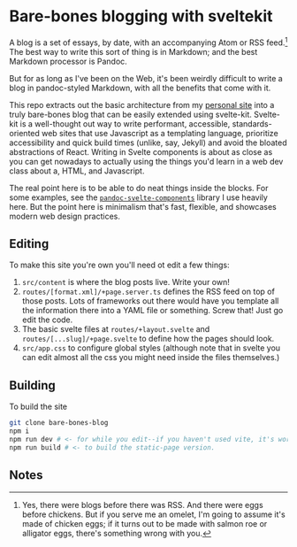 # Bare-bones blogging with sveltekit

A blog is a set of essays, by date, with an accompanying Atom or RSS feed.[^1]
The best way to write this sort of thing is in Markdown; and the best Markdown
processor is Pandoc.

But for as long as I've been on the Web, it's been weirdly difficult to write a blog in
pandoc-styled Markdown, with all the benefits that come with it.

This repo extracts out the basic architecture from my [personal site](https://benschmidt.org)
into a truly bare-bones blog that can be easily extended using svelte-kit. Svelte-kit is a well-thought
out way to write performant, accessible, standards-oriented web sites that use Javascript as
a templating language, prioritize accessibility and quick build times (unlike, say, Jekyll)
and avoid the bloated abstractions of React. Writing in Svelte components is about as close as you can
get nowadays to actually using the things you'd learn in a web dev class about a, HTML, and Javascript.

The real point here is to be able to do neat things inside the blocks. For some examples, see
the [`pandoc-svelte-components`](https://github.com/bmschmidt/pandoc-svelte-components) library I use
heavily here. But the point here is minimalism that's fast, flexible, and showcases modern web design practices.

## Editing

To make this site you're own you'll need ot edit a few things:

1. `src/content` is where the blog posts live. Write your own!
2. `routes/[format.xml]/+page.server.ts` defines the RSS feed on top of those posts.
   Lots of frameworks out there would have you template all the information there into a YAML file
   or something. Screw that! Just go edit the code.
3. The basic svelte files at `routes/+layout.svelte` and `routes/[...slug]/+page.svelte` to define how
   the pages should look.
4. `src/app.css` to configure global styles (although note that in svelte you can edit almost all the css
   you might need inside the files themselves.)

## Building

To build the site

```sh
git clone bare-bones-blog
npm i
npm run dev # <- for while you edit--if you haven't used vite, it's worth watching how quickly style/code changes apply.
npm run build # <- to build the static-page version.
```

## Notes

[^1]:
    Yes, there were blogs before there was RSS. And there were eggs before chickens.
    But if you serve me an omelet, I'm going to assume it's made of chicken eggs; if it turns
    out to be made with salmon roe or alligator eggs, there's something wrong with you.

